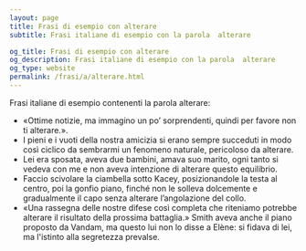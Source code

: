 ```yaml
---
layout: page
title: Frasi di esempio con alterare 
subtitle: Frasi italiane di esempio con la parola  alterare

og_title: Frasi di esempio con alterare 
og_description: Frasi italiane di esempio con la parola  alterare
og_type: website
permalink: /frasi/a/alterare.html
---
```


Frasi italiane di esempio contenenti la parola alterare:


- «Ottime notizie, ma immagino un po’ sorprendenti, quindi per favore non ti alterare.».
- I pieni e i vuoti della nostra amicizia si erano sempre succeduti in modo così ciclico da sembrarmi un fenomeno naturale, pericoloso da alterare.
- Lei era sposata, aveva due bambini, amava suo marito, ogni tanto si vedeva con me e non aveva intenzione di alterare questo equilibrio.
- Faccio scivolare la ciambella sotto Kacey, posizionandole la testa al centro, poi la gonfio piano, finché non le solleva dolcemente e gradualmente il capo senza alterare l’angolazione del collo.
- «Una rassegna delle nostre difese così completa che riteniamo potrebbe alterare il risultato della prossima battaglia.» Smith aveva anche il piano proposto da Vandam, ma questo lui non lo disse a Elène: si fidava di lei, ma l'istinto alla segretezza prevalse.
